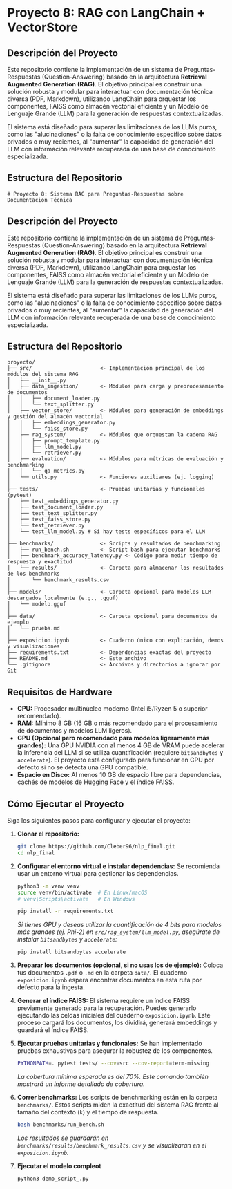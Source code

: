# Proyecto 8: RAG con LangChain + VectorStore
## Descripción del Proyecto

Este repositorio contiene la implementación de un sistema de Preguntas-Respuestas (Question-Answering) basado en la arquitectura **Retrieval Augmented Generation (RAG)**. El objetivo principal es construir una solución robusta y modular para interactuar con documentación técnica diversa (PDF, Markdown), utilizando LangChain para orquestar los componentes, FAISS como almacén vectorial eficiente y un Modelo de Lenguaje Grande (LLM) para la generación de respuestas contextualizadas.

El sistema está diseñado para superar las limitaciones de los LLMs puros, como las "alucinaciones" o la falta de conocimiento específico sobre datos privados o muy recientes, al "aumentar" la capacidad de generación del LLM con información relevante recuperada de una base de conocimiento especializada.

## Estructura del Repositorio

```plaintext
# Proyecto 8: Sistema RAG para Preguntas-Respuestas sobre Documentación Técnica
```
## Descripción del Proyecto

Este repositorio contiene la implementación de un sistema de Preguntas-Respuestas (Question-Answering) basado en la arquitectura **Retrieval Augmented Generation (RAG)**. El objetivo principal es construir una solución robusta y modular para interactuar con documentación técnica diversa (PDF, Markdown), utilizando LangChain para orquestar los componentes, FAISS como almacén vectorial eficiente y un Modelo de Lenguaje Grande (LLM) para la generación de respuestas contextualizadas.

El sistema está diseñado para superar las limitaciones de los LLMs puros, como las "alucinaciones" o la falta de conocimiento específico sobre datos privados o muy recientes, al "aumentar" la capacidad de generación del LLM con información relevante recuperada de una base de conocimiento especializada.

## Estructura del Repositorio

```plaintext
proyecto/
├── src/                      <- Implementación principal de los módulos del sistema RAG
│   ├── __init__.py
│   ├── data_ingestion/       <- Módulos para carga y preprocesamiento de documentos
│   │   ├── document_loader.py
│   │   └── text_splitter.py
│   ├── vector_store/         <- Módulos para generación de embeddings y gestión del almacén vectorial
│   │   ├── embeddings_generator.py
│   │   └── faiss_store.py
│   ├── rag_system/           <- Módulos que orquestan la cadena RAG
│   │   ├── prompt_template.py
│   │   ├── llm_model.py
│   │   └── retriever.py
│   ├── evaluation/           <- Módulos para métricas de evaluación y benchmarking
│   │   └── qa_metrics.py
│   └── utils.py              <- Funciones auxiliares (ej. logging)
│
├── tests/                    <- Pruebas unitarias y funcionales (pytest)
│   ├── test_embeddings_generator.py
│   ├── test_document_loader.py
│   ├── test_text_splitter.py
│   ├── test_faiss_store.py
│   └── test_retriever.py
│   └── test_llm_model.py # Si hay tests específicos para el LLM
│
├── benchmarks/               <- Scripts y resultados de benchmarking
│   ├── run_bench.sh          <- Script bash para ejecutar benchmarks
│   ├── benchmark_accuracy_latency.py <- Código para medir tiempo de respuesta y exactitud
│   └── results/              <- Carpeta para almacenar los resultados de los benchmarks
│       └── benchmark_results.csv
│
├── models/                   <- Carpeta opcional para modelos LLM descargados localmente (e.g., .gguf)
│   └── modelo.gguf 
│
├── data/                     <- Carpeta opcional para documentos de ejemplo
│   └── prueba.md
│
├── exposicion.ipynb          <- Cuaderno único con explicación, demos y visualizaciones
├── requirements.txt          <- Dependencias exactas del proyecto
├── README.md                 <- Este archivo
└── .gitignore                <- Archivos y directorios a ignorar por Git
````

## Requisitos de Hardware

  * **CPU:** Procesador multinúcleo moderno (Intel i5/Ryzen 5 o superior recomendado).
  * **RAM:** Mínimo 8 GB (16 GB o más recomendado para el procesamiento de documentos y modelos LLM ligeros).
  * **GPU (Opcional pero recomendado para modelos ligeramente más grandes):** Una GPU NVIDIA con al menos 4 GB de VRAM puede acelerar la inferencia del LLM si se utiliza cuantificación (requiere `bitsandbytes` y `accelerate`). El proyecto está configurado para funcionar en CPU por defecto si no se detecta una GPU compatible.
  * **Espacio en Disco:** Al menos 10 GB de espacio libre para dependencias, cachés de modelos de Hugging Face y el índice FAISS.

## Cómo Ejecutar el Proyecto

Siga los siguientes pasos para configurar y ejecutar el proyecto:

1.  **Clonar el repositorio:**

    ```bash
    git clone https://github.com/Cleber96/nlp_final.git
    cd nlp_final
    ```

2.  **Configurar el entorno virtual e instalar dependencias:**
    Se recomienda usar un entorno virtual para gestionar las dependencias.

    ```bash
    python3 -m venv venv
    source venv/bin/activate  # En Linux/macOS
    # venv\Scripts\activate   # En Windows

    pip install -r requirements.txt
    ```

    *Si tienes GPU y deseas utilizar la cuantificación de 4 bits para modelos más grandes (ej. Phi-2) en `src/rag_system/llm_model.py`, asegúrate de instalar `bitsandbytes` y `accelerate`:*

    ```bash
    pip install bitsandbytes accelerate
    ```

3.  **Preparar los documentos (opcional, si no usas los de ejemplo):**
    Coloca tus documentos `.pdf` o `.md` en la carpeta `data/`. El cuaderno `exposicion.ipynb` espera encontrar documentos en esta ruta por defecto para la ingesta.

4.  **Generar el índice FAISS:**
    El sistema requiere un índice FAISS previamente generado para la recuperación. Puedes generarlo ejecutando las celdas iniciales del cuaderno `exposicion.ipynb`. Este proceso cargará los documentos, los dividirá, generará embeddings y guardará el índice FAISS.

5.  **Ejecutar pruebas unitarias y funcionales:**
    Se han implementado pruebas exhaustivas para asegurar la robustez de los componentes.

    ```bash
    PYTHONPATH=. pytest tests/ --cov=src --cov-report=term-missing
    ```

    *La cobertura mínima esperada es del 70%. Este comando también mostrará un informe detallado de cobertura.*

6.  **Correr benchmarks:**
    Los scripts de benchmarking están en la carpeta `benchmarks/`. Estos scripts miden la exactitud del sistema RAG frente al tamaño del contexto (`k`) y el tiempo de respuesta.

    ```bash
    bash benchmarks/run_bench.sh
    ```

    *Los resultados se guardarán en `benchmarks/results/benchmark_results.csv` y se visualizarán en el `exposicion.ipynb`.*

7.  **Ejecutar el modelo compleot**

    ```bash
    python3 demo_script_.py
    ```